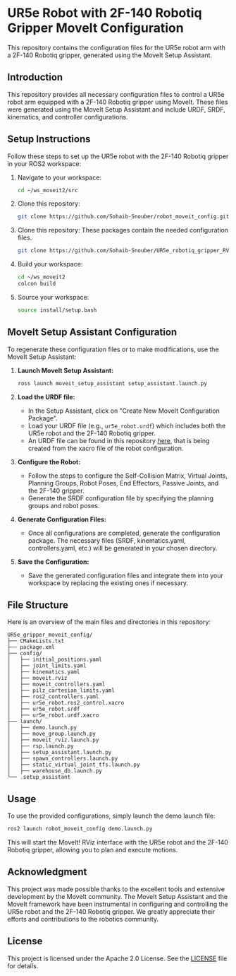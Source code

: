 # UR5e Robot with 2F-140 Robotiq Gripper MoveIt Configuration

This repository contains the configuration files for the UR5e robot arm with a 2F-140 Robotiq gripper, generated using the MoveIt Setup Assistant. 

## Introduction

This repository provides all necessary configuration files to control a UR5e robot arm equipped with a 2F-140 Robotiq gripper using MoveIt. These files were generated using the MoveIt Setup Assistant and include URDF, SRDF, kinematics, and controller configurations.

## Setup Instructions

Follow these steps to set up the UR5e robot with the 2F-140 Robotiq gripper in your ROS2 workspace:


1. Navigate to your workspace:
   ```bash
   cd ~/ws_moveit2/src
   ```

2. Clone this repository:
   ```bash
   git clone https://github.com/Sohaib-Snouber/robot_moveit_config.git
   ```
   
3. Clone this repository: These packages contain the needed configuration files.
   ```bash
   git clone https://github.com/Sohaib-Snouber/UR5e_robotiq_gripper_RViz.git
   ```
   
4. Build your workspace:
   ```bash
   cd ~/ws_moveit2
   colcon build
   ```

5. Source your workspace:
   ```bash
   source install/setup.bash
   ```

## MoveIt Setup Assistant Configuration

To regenerate these configuration files or to make modifications, use the MoveIt Setup Assistant:

1. **Launch MoveIt Setup Assistant:**
   ```bash
   ross launch moveit_setup_assistant setup_assistant.launch.py
   ```

2. **Load the URDF file:**
   - In the Setup Assistant, click on "Create New MoveIt Configuration Package".
   - Load your URDF file (e.g., `ur5e_robot.urdf`) which includes both the UR5e robot and the 2F-140 Robotiq gripper.
   - An URDF file can be found in this repository [here](https://github.com/Sohaib-Snouber/UR5e_robotiq_gripper_RViz.git), that is being created from the xacro file of the robot configuration.

3. **Configure the Robot:**
   - Follow the steps to configure the Self-Collision Matrix, Virtual Joints, Planning Groups, Robot Poses, End Effectors, Passive Joints, and the 2F-140 gripper.
   - Generate the SRDF configuration file by specifying the planning groups and robot poses.
   
4. **Generate Configuration Files:**
   - Once all configurations are completed, generate the configuration package. The necessary files (SRDF, kinematics.yaml, controllers.yaml, etc.) will be generated in your chosen directory.

5. **Save the Configuration:**
   - Save the generated configuration files and integrate them into your workspace by replacing the existing ones if necessary.

## File Structure

Here is an overview of the main files and directories in this repository:

```plaintext
UR5e_gripper_moveit_config/
├── CMakeLists.txt
├── package.xml
├── config/
│   ├── initial_positions.yaml
│   ├── joint_limits.yaml
│   ├── kinematics.yaml
│   ├── moveit.rviz
│   ├── moveit_controllers.yaml
│   ├── pilz_cartesian_limits.yaml
│   ├── ros2_controllers.yaml
│   ├── ur5e_robot.ros2_control.xacro
│   ├── ur5e_robot.srdf
│   ├── ur5e_robot.urdf.xacro
├── launch/
│   ├── demo.launch.py
│   ├── move_group.launch.py
│   ├── moveit_rviz.launch.py
│   ├── rsp.launch.py
│   ├── setup_assistant.launch.py
│   ├── spawn_controllers.launch.py
│   ├── static_virtual_joint_tfs.launch.py
│   ├── warehouse_db.launch.py
└── .setup_assistant
```

## Usage

To use the provided configurations, simply launch the demo launch file:

```bash
ros2 launch robot_moveit_config demo.launch.py
```

This will start the MoveIt! RViz interface with the UR5e robot and the 2F-140 Robotiq gripper, allowing you to plan and execute motions.

## Acknowledgment

This project was made possible thanks to the excellent tools and extensive development by the MoveIt community. The MoveIt Setup Assistant and the MoveIt framework have been instrumental in configuring and controlling the UR5e robot and the 2F-140 Robotiq gripper. We greatly appreciate their efforts and contributions to the robotics community.

## License
This project is licensed under the Apache 2.0 License. See the [LICENSE](/LICENSE) file for details.

